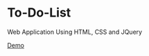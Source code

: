 # To-Do-List
Web Application Using HTML, CSS and JQuery

<a href="https://lvdlrs.github.io/To-Do-List/" target="_blank">Demo</a>
